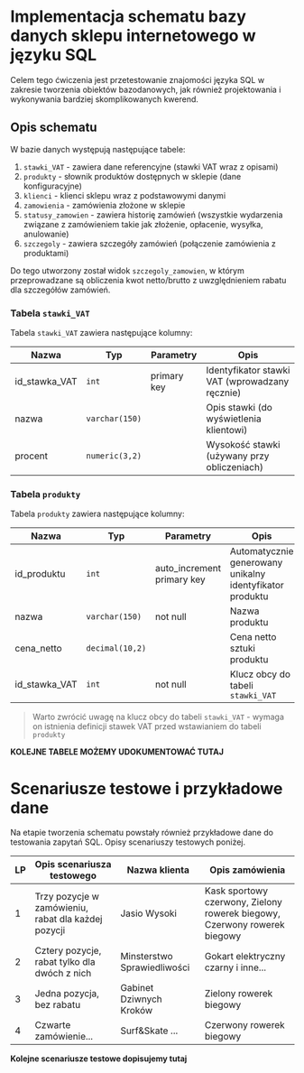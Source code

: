 # Implementacja schematu bazy danych sklepu internetowego w języku SQL

Celem tego ćwiczenia jest przetestowanie znajomości języka SQL w zakresie tworzenia obiektów bazodanowych,
jak również projektowania i wykonywania bardziej skomplikowanych kwerend.

## Opis schematu

W bazie danych występują następujące tabele:
1. `stawki_VAT` - zawiera dane referencyjne (stawki VAT wraz z opisami)
2. `produkty` - słownik produktów dostępnych w sklepie (dane konfiguracyjne)
3. `klienci` - klienci sklepu wraz z podstawowymi danymi
4. `zamowienia` - zamówienia złożone w sklepie
5. `statusy_zamowien` - zawiera historię zamówień (wszystkie wydarzenia związane z zamówieniem takie jak 
złożenie, opłacenie, wysyłka, anulowanie)
6. `szczegoly` - zawiera szczegóły zamówień (połączenie zamówienia z produktami)

Do tego utworzony został widok `szczegoly_zamowien`, w którym przeprowadzane są obliczenia kwot netto/brutto z uwzględnieniem rabatu dla szczegółów zamówień. 

### Tabela `stawki_VAT`

Tabela `stawki_VAT` zawiera następujące kolumny:

| Nazwa | Typ | Parametry | Opis |
| --- | --- | --- | --- |
| id_stawka_VAT | `int` | primary key | Identyfikator stawki VAT (wprowadzany ręcznie) |
| nazwa | `varchar(150)` | | Opis stawki (do wyświetlenia klientowi) |
| procent | `numeric(3,2)` | | Wysokość stawki (używany przy obliczeniach) |

### Tabela `produkty`

Tabela `produkty` zawiera następujące kolumny:

| Nazwa | Typ | Parametry | Opis |
| --- | --- | --- | --- |
| id_produktu | `int` | auto_increment primary key | Automatycznie generowany unikalny identyfikator produktu |
| nazwa | `varchar(150)` | not null | Nazwa produktu |
| cena_netto | `decimal(10,2)` | | Cena netto sztuki produktu |
| id_stawka_VAT | `int` | not null | Klucz obcy do tabeli `stawki_VAT` |

> Warto zwrócić uwagę na klucz obcy do tabeli `stawki_VAT` - wymaga on istnienia definicji stawek VAT przed wstawianiem do tabeli `produkty`

**KOLEJNE TABELE MOŻEMY UDOKUMENTOWAĆ TUTAJ**

# Scenariusze testowe i przykładowe dane

Na etapie tworzenia schematu powstały również przykładowe dane do testowania zapytań SQL. Opisy scenariuszy testowych poniżej.

| LP | Opis scenariusza testowego | Nazwa klienta | Opis zamówienia |
| --- | --- | --- | --- |
| 1 | Trzy pozycje w zamówieniu, rabat dla każdej pozycji | Jasio Wysoki | Kask sportowy czerwony, Zielony rowerek biegowy, Czerwony rowerek biegowy |
| 2 | Cztery pozycje, rabat tylko dla dwóch z nich | Minsterstwo Sprawiedliwości | Gokart elektryczny czarny i inne... |
| 3 | Jedna pozycja, bez rabatu | Gabinet Dziwnych Kroków | Zielony rowerek biegowy |
| 4 | Czwarte zamówienie... | Surf&Skate ... | Czerwony rowerek biegowy |

**Kolejne scenariusze testowe dopisujemy tutaj**